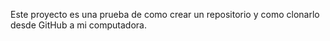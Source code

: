 Este proyecto es una prueba de como crear un repositorio y como clonarlo desde GitHub a mi computadora.
